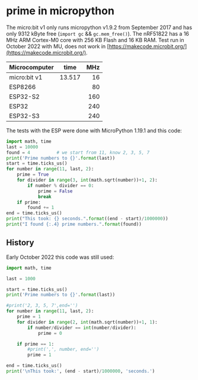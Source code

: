# prime in micropython

The micro:bit v1 only runs micropython v1.9.2 from September 2017 and has only 9312 kByte free (`import gc` && `gc.mem_free()`). The nRF51822 has a 16 MHz ARM Cortex-M0 core with 256 KB Flash and 16 KB RAM. Test run in October 2022 with MU, does not work in [https://makecode.microbit.org/](https://makecode.microbit.org/).

| Microcomputer  |  time  | MHz |
|----------------|--------|----:|
| micro:bit v1   | 13.517 |  16 |
| ESP8266        |        |  80 |
| ESP32-S2       |        | 160 |
| ESP32          |        | 240 |
| ESP32-S3       |        | 240 |

The tests with the ESP were done with MicroPython 1.19.1 and this code:

``` py
import math, time
last = 10000
found = 4          # we start from 11, know 2, 3, 5, 7
print('Prime numbers to {}'.format(last))
start = time.ticks_us()
for number in range(11, last, 2):
    prime = True
    for divider in range(3, int(math.sqrt(number))+1, 2):
        if number % divider == 0:
            prime = False
            break
    if prime:
        found += 1
end = time.ticks_us()
print("This took: {} seconds.".format((end - start)/1000000))
print("I found {:.4} prime numbers.".format(found))
```


## History

Early October 2022 this code was still used:

``` py
import math, time

last = 1000

start = time.ticks_us()
print('Prime numbers to {}'.format(last))

#print('2, 3, 5, 7',end='')
for number in range(11, last, 2):
    prime = 1
    for divider in range(2, int(math.sqrt(number))+1, 1):
        if number/divider == int(number/divider):
            prime = 0

    if prime == 1:
        #print(',', number, end='')
        prime = 1

end = time.ticks_us()
print('\nThis took:', (end - start)/1000000, 'seconds.')

```
